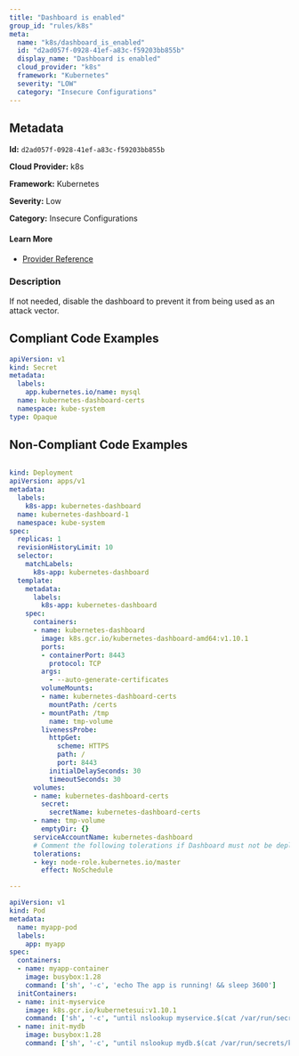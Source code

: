 ```yaml
---
title: "Dashboard is enabled"
group_id: "rules/k8s"
meta:
  name: "k8s/dashboard_is_enabled"
  id: "d2ad057f-0928-41ef-a83c-f59203bb855b"
  display_name: "Dashboard is enabled"
  cloud_provider: "k8s"
  framework: "Kubernetes"
  severity: "LOW"
  category: "Insecure Configurations"
---
```

## Metadata

**Id:** `d2ad057f-0928-41ef-a83c-f59203bb855b`

**Cloud Provider:** k8s

**Framework:** Kubernetes

**Severity:** Low

**Category:** Insecure Configurations

#### Learn More

 - [Provider Reference](https://kubernetes.io/docs/tasks/access-application-cluster/web-ui-dashboard/)

### Description

 If not needed, disable the dashboard to prevent it from being used as an attack vector.


## Compliant Code Examples
```yaml
apiVersion: v1
kind: Secret
metadata:
  labels:
    app.kubernetes.io/name: mysql
  name: kubernetes-dashboard-certs
  namespace: kube-system
type: Opaque
```
## Non-Compliant Code Examples
```yaml

kind: Deployment
apiVersion: apps/v1
metadata:
  labels:
    k8s-app: kubernetes-dashboard
  name: kubernetes-dashboard-1
  namespace: kube-system
spec:
  replicas: 1
  revisionHistoryLimit: 10
  selector:
    matchLabels:
      k8s-app: kubernetes-dashboard
  template:
    metadata:
      labels:
        k8s-app: kubernetes-dashboard
    spec:
      containers:
      - name: kubernetes-dashboard
        image: k8s.gcr.io/kubernetes-dashboard-amd64:v1.10.1
        ports:
        - containerPort: 8443
          protocol: TCP
        args:
          - --auto-generate-certificates
        volumeMounts:
        - name: kubernetes-dashboard-certs
          mountPath: /certs
        - mountPath: /tmp
          name: tmp-volume
        livenessProbe:
          httpGet:
            scheme: HTTPS
            path: /
            port: 8443
          initialDelaySeconds: 30
          timeoutSeconds: 30
      volumes:
      - name: kubernetes-dashboard-certs
        secret:
          secretName: kubernetes-dashboard-certs
      - name: tmp-volume
        emptyDir: {}
      serviceAccountName: kubernetes-dashboard
      # Comment the following tolerations if Dashboard must not be deployed on master
      tolerations:
      - key: node-role.kubernetes.io/master
        effect: NoSchedule

---

apiVersion: v1
kind: Pod
metadata:
  name: myapp-pod
  labels:
    app: myapp
spec:
  containers:
  - name: myapp-container
    image: busybox:1.28
    command: ['sh', '-c', 'echo The app is running! && sleep 3600']
  initContainers:
  - name: init-myservice
    image: k8s.gcr.io/kubernetesui:v1.10.1
    command: ['sh', '-c', "until nslookup myservice.$(cat /var/run/secrets/kubernetes.io/serviceaccount/namespace).svc.cluster.local; do echo waiting for myservice; sleep 2; done"]
  - name: init-mydb
    image: busybox:1.28
    command: ['sh', '-c', "until nslookup mydb.$(cat /var/run/secrets/kubernetes.io/serviceaccount/namespace).svc.cluster.local; do echo waiting for mydb; sleep 2; done"]
```